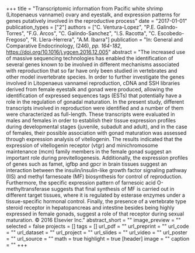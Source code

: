 +++
title = "Transcriptomic information from Pacific white shrimp (Litopenaeus vannamei) ovary and eyestalk, and expression patterns for genes putatively involved in the reproductive process"
date = "2017-01-01"
publication_types = ["2"]
authors = ["C. Ventura-Lopez", "P.E. Galindo-Torres", "F.G. Arcos", "C. Galindo-Sanchez", "I.S. Racotta", "C. Escobedo-Fregoso", "R. Llera-Herrera", "A.M. Ibarra"]
publication = "In: General and Comparative Endocrinology, (246), _pp. 164-182_, https://doi.org/10.1016/j.ygcen.2016.12.005"
abstract = "The increased use of massive sequencing technologies has enabled the identification of several genes known to be involved in different mechanisms associated with reproduction that so far have only been studied in vertebrates and other model invertebrate species. In order to further investigate the genes involved in Litopenaeus vannamei reproduction, cDNA and SSH libraries derived from female eyestalk and gonad were produced, allowing the identification of expressed sequences tags (ESTs) that potentially have a role in the regulation of gonadal maturation. In the present study, different transcripts involved in reproduction were identified and a number of them were characterized as full-length. These transcripts were evaluated in males and females in order to establish their tissue expression profiles during developmental stages (juvenile, subadult and adult), and in the case of females, their possible association with gonad maturation was assessed through expression analysis of vitellogenin. The results indicated that the expression of vitellogenin receptor (vtgr) and minichromosome maintenance (mcm) family members in the female gonad suggest an important role during previtellogenesis. Additionally, the expression profiles of genes such as famet, igfbp and gpcr in brain tissues suggest an interaction between the insulin/insulin-like growth factor signaling pathway (IIS) and methyl farnesoate (MF) biosynthesis for control of reproduction. Furthermore, the specific expression pattern of farnesoic acid O-methyltransferase suggests that final synthesis of MF is carried out in different target tissues, where it is regulated by esterase enzymes under a tissue-specific hormonal control. Finally, the presence of a vertebrate type steroid receptor in hepatopancreas and intestine besides being highly expressed in female gonads, suggest a role of that receptor during sexual maturation. © 2016 Elsevier Inc."
abstract_short = ""
image_preview = ""
selected = false
projects = []
tags = []
url_pdf = ""
url_preprint = ""
url_code = ""
url_dataset = ""
url_project = ""
url_slides = ""
url_video = ""
url_poster = ""
url_source = ""
math = true
highlight = true
[header]
image = ""
caption = ""
+++
